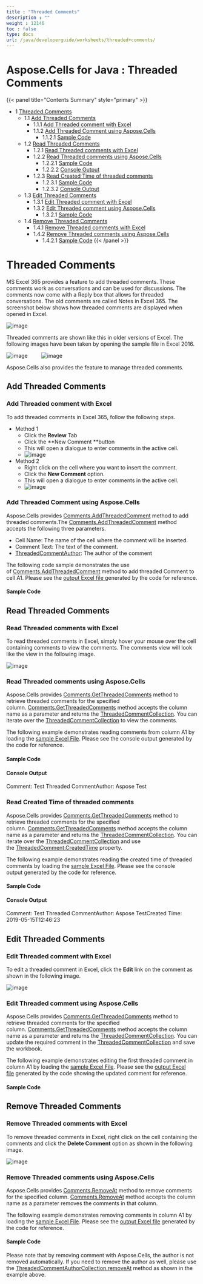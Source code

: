 ```yaml
---
title : "Threaded Comments" 
description : "" 
weight : 12146 
toc : false
type: docs
url: /java/developerguide/worksheets/threaded+comments/
---
```


# Aspose.Cells for Java : Threaded Comments


{{< panel title="Contents Summary" style="primary" >}}
*   1 [Threaded Comments](#threaded-comments)
    *   1.1 [Add Threaded Comments](#add-threaded-comments)
        *   1.1.1 [Add Threaded comment with Excel](#add-threaded-comment-with-excel)
        *   1.1.2 [Add Threaded Comment using Aspose.Cells](#add-threaded-comment-using-aspose.cells)
            *   1.1.2.1 [Sample Code](#sample-code)
    *   1.2 [Read Threaded Comments](#read-threaded-comments)
        *   1.2.1 [Read Threaded comments with Excel](#read-threaded-comments-with-excel)
        *   1.2.2 [Read Threaded comments using Aspose.Cells](#read-threaded-comments-using-aspose.cells)
            *   1.2.2.1 [Sample Code](#sample-code)
            *   1.2.2.2 [Console Output](#console-output)
        *   1.2.3 [Read Created Time of threaded comments](#read-created-time-of-threaded-comments)
            *   1.2.3.1 [Sample Code](#sample-code)
            *   1.2.3.2 [Console Output](#console-output)
    *   1.3 [Edit Threaded Comments](#edit-threaded-comments)
        *   1.3.1 [Edit Threaded comment with Excel](#edit-threaded-comment-with-excel)
        *   1.3.2 [Edit Threaded comment using Aspose.Cells](#edit-threaded-comment-using-aspose.cells)
            *   1.3.2.1 [Sample Code](#sample-code)
    *   1.4 [Remove Threaded Comments](#remove-threaded-comments)
        *   1.4.1 [Remove Threaded comments with Excel](#remove-threaded-comments-with-excel)
        *   1.4.2 [Remove Threaded comments using Aspose.Cells](#remove-threaded-comments-using-aspose.cells)
            *   1.4.2.1 [Sample Code](#sample-code)
{{< /panel >}}
 

# Threaded Comments

MS Excel 365 provides a feature to add threaded comments. These comments work as conversations and can be used for discussions. The comments now come with a Reply box that allows for threaded conversations. The old comments are called Notes in Excel 365. The screenshot below shows how threaded comments are displayed when opened in Excel.

![image](https://docs2.aspose.com/cells/java/attachments/89686042/89849857.jpg)

Threaded comments are shown like this in older versions of Excel. The following images have been taken by opening the sample file in Excel 2016.

![image](https://docs2.aspose.com/cells/java/attachments/89686042/89849865.jpg)         ![image](https://docs2.aspose.com/cells/java/attachments/89686042/89849866.jpg)

Aspose.Cells also provides the feature to manage threaded comments. 

## Add Threaded Comments

### Add Threaded comment with Excel

To add threaded comments in Excel 365, follow the following steps.

*   Method 1
    *   Click the **Review** Tab
    *   Click the **New Comment **button
    *   This will open a dialogue to enter comments in the active cell.
    *   ![image](https://docs2.aspose.com/cells/java/attachments/89686042/89849867.jpg)
*   Method 2
    *   Right click on the cell where you want to insert the comment.
    *   Click the **New Comment** option.
    *   This will open a dialogue to enter comments in the active cell.
    *   ![image](https://docs2.aspose.com/cells/java/attachments/thumbnails/89686042/89849868)

### Add Threaded Comment using Aspose.Cells

Aspose.Cells provides [Comments.AddThreadedComment](https://apireference.aspose.com/java/cells/com.aspose.cells/commentcollection#addThreadedComment(java.lang.String,%20java.lang.String,%20com.aspose.cells.ThreadedCommentAuthor)) method to add threaded comments.The [Comments.AddThreadedComment](https://apireference.aspose.com/java/cells/com.aspose.cells/commentcollection#addThreadedComment(java.lang.String,%20java.lang.String,%20com.aspose.cells.ThreadedCommentAuthor)) method accepts the following three parameters.

*   Cell Name: The name of the cell where the comment will be inserted.
*   Comment Text: The text of the comment.
*   [ThreadedCommentAuthor](https://apireference.aspose.com/java/cells/com.aspose.cells/ThreadedCommentAuthor): The author of the comment

The following code sample demonstrates the use of [Comments.AddThreadedComment](https://apireference.aspose.com/java/cells/com.aspose.cells/commentcollection#addThreadedComment(java.lang.String,%20java.lang.String,%20com.aspose.cells.ThreadedCommentAuthor)) method to add threaded Comment to cell A1. Please see the [output Excel file ](https://docs.aspose.com/download/attachments/89686042/AddThreadedComments_out.xlsx?version=1&modificationDate=1557971364318&api=v2)generated by the code for reference.

#### Sample Code

## Read Threaded Comments

### Read Threaded comments with Excel

To read threaded comments in Excel, simply hover your mouse over the cell containing comments to view the comments. The comments view will look like the view in the following image.

![image](https://docs2.aspose.com/cells/java/attachments/89686042/89849857.jpg)

### Read Threaded comments using Aspose.Cells

Aspose.Cells provides [Comments.GetThreadedComments](https://apireference.aspose.com/java/cells/com.aspose.cells/commentcollection#getThreadedComments(java.lang.String)) method to retrieve threaded comments for the specified column. [Comments.GetThreadedComments](https://apireference.aspose.com/java/cells/com.aspose.cells/commentcollection#getThreadedComments(java.lang.String)) method accepts the column name as a parameter and returns the [ThreadedCommentCollection](https://apireference.aspose.com/java/cells/com.aspose.cells/ThreadedCommentCollection). You can iterate over the [ThreadedCommentCollection](https://apireference.aspose.com/java/cells/com.aspose.cells/ThreadedCommentCollection) to view the comments.

The following example demonstrates reading comments from column A1 by loading the [sample Excel File](https://docs.aspose.com/download/attachments/89686042/ThreadedCommentsSample.xlsx?version=1&modificationDate=1557971364345&api=v2). Please see the console output generated by the code for reference.

#### Sample Code

#### Console Output

Comment: Test Threaded CommentAuthor: Aspose Test

### Read Created Time of threaded comments

Aspose.Cells provides [Comments.GetThreadedComments](https://apireference.aspose.com/java/cells/com.aspose.cells/commentcollection#getThreadedComments(java.lang.String)) method to retrieve threaded comments for the specified column. [Comments.GetThreadedComments](https://apireference.aspose.com/java/cells/com.aspose.cells/commentcollection#getThreadedComments(java.lang.String)) method accepts the column name as a parameter and returns the [ThreadedCommentCollection](https://apireference.aspose.com/java/cells/com.aspose.cells/ThreadedCommentCollection). You can iterate over the [ThreadedCommentCollection](https://apireference.aspose.com/java/cells/com.aspose.cells/ThreadedCommentCollection) and use the [ThreadedComment.CreatedTime](https://apireference.aspose.com/java/cells/com.aspose.cells/threadedcomment#CreatedTime) property.

The following example demonstrates reading the created time of threaded comments by loading the [sample Excel File](https://docs.aspose.com/download/attachments/89686042/ThreadedCommentsSample.xlsx?version=1&modificationDate=1557971364345&api=v2). Please see the console output generated by the code for reference.

#### Sample Code

#### Console Output

Comment: Test Threaded CommentAuthor: Aspose TestCreated Time: 2019-05-15T12:46:23

## Edit Threaded Comments

### Edit Threaded comment with Excel

To edit a threaded comment in Excel, click the **Edit** link on the comment as shown in the following image.

![image](https://docs2.aspose.com/cells/java/attachments/89686042/89849860.jpg)

### Edit Threaded comment using Aspose.Cells

Aspose.Cells provides [Comments.GetThreadedComments](https://apireference.aspose.com/java/cells/com.aspose.cells/commentcollection#getThreadedComments(java.lang.String)) method to retrieve threaded comments for the specified column. [Comments.GetThreadedComments](https://apireference.aspose.com/java/cells/com.aspose.cells/commentcollection#getThreadedComments(java.lang.String)) method accepts the column name as a parameter and returns the [ThreadedCommentCollection](https://apireference.aspose.com/java/cells/com.aspose.cells/ThreadedCommentCollection). You can update the required comment in the [ThreadedCommentCollection](https://apireference.aspose.com/java/cells/com.aspose.cells/ThreadedCommentCollection) and save the workbook.

The following example demonstrates editing the first threaded comment in column A1 by loading the [sample Excel File](https://docs.aspose.com/download/attachments/89686042/ThreadedCommentsSample.xlsx?version=1&modificationDate=1557971364345&api=v2). Please see the [output Excel file](https://docs.aspose.com/download/attachments/89686042/EditThreadedComments.xlsx?version=1&modificationDate=1557971364334&api=v2) generated by the code showing the updated comment for reference.

#### Sample Code

## Remove Threaded Comments

### Remove Threaded comments with Excel

To remove threaded comments in Excel, right click on the cell containing the comments and click the **Delete Comment** option as shown in the following image.

![image](https://docs2.aspose.com/cells/java/attachments/89686042/89849863.jpg)

### Remove Threaded comments using Aspose.Cells

Aspose.Cells provides [Comments.RemoveAt](https://apireference.aspose.com/java/cells/com.aspose.cells/commentcollection#removeAt(int)) method to remove comments for the specified column. [Comments.RemoveAt](https://apireference.aspose.com/java/cells/com.aspose.cells/commentcollection#removeAt(int)) method accepts the column name as a parameter removes the comments in that column. 

The following example demonstrates removing comments in column A1 by loading the [sample Excel File](https://docs.aspose.com/download/attachments/89686042/ThreadedCommentsSample.xlsx?version=1&modificationDate=1557971364345&api=v2). Please see the [output Excel file](https://docs.aspose.com/download/attachments/89686042/ThreadedCommentsSample_Out.xlsx?version=1&modificationDate=1557971364347&api=v2) generated by the code for reference.

#### Sample Code

Please note that by removing comment with Aspose.Cells, the author is not removed automatically. If you need to remove the author as well, please use the [ThreadedCommentAuthorCollection.removeAt](https://apireference.aspose.com/java/cells/com.aspose.cells/threadedcommentauthorcollection#removeAt(int)) method as shown in the example above.

